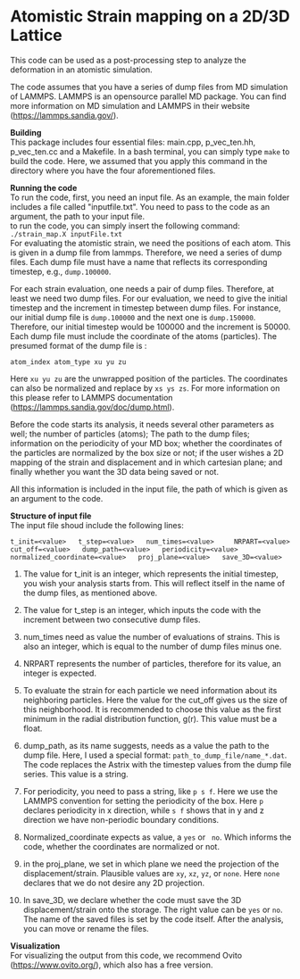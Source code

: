 # Atomistic Strain mapping on a 2D/3D Lattice

This code can be used as a post-processing step to analyze the deformation in an atomistic simulation.

The code assumes that you have a series of dump files from MD simulation of LAMMPS. LAMMPS is an opensource parallel MD package. You can find more information on MD simulation and LAMMPS in their website (https://lammps.sandia.gov/).

**Building**  
This package includes four essential files: main.cpp, p_vec_ten.hh, p_vec_ten.cc and a Makefile. In a bash terminal, you can simply type `make` to build the code. Here, we assumed that you apply this command in the directory where you have the four aforementioned files.

**Running the code**  
To run the code, first, you need an input file. As an example, the main folder includes a file called "inputfile.txt". You need to pass to the code as an argument, the path to your input file.   
to run the code, you can simply insert the following command:  
` ./strain_map.X inputFile.txt
`   
For evaluating the atomistic strain, we need the positions of each atom. This is given in a dump file from lammps. Therefore, we need a series of dump files. Each dump file must have a name that reflects its corresponding timestep, e.g., `dump.100000`.  

For each strain evaluation, one needs a pair of dump files. Therefore, at least we need two dump files. For our evaluation, we need to give the initial timestep and the increment in timestep between dump files. For instance, our initial dump file is `dump.100000` and the next one is `dump.150000`. Therefore, our initial timestep would be 100000 and the increment is 50000. Each dump file must include the coordinate of the atoms (particles). The presumed format of the dump file is :

`atom_index atom_type xu yu zu`  


Here `xu yu zu` are the unwrapped position of the particles. The coordinates can also be normalized and replace by `xs ys zs`. For more information on this please refer to LAMMPS documentation (https://lammps.sandia.gov/doc/dump.html).

Before the code starts its analysis, it needs several other parameters as well; the number of particles (atoms); The path to the dump files; information on the periodicity of your MD box; whether the coordinates of the particles are normalized by the box size or not; if the user wishes a 2D mapping of the strain and displacement and in which cartesian plane; and finally whether you want the 3D data being saved or not.  

All this information is included in the input file, the path of which is given as an argument to the code.

**Structure of input file**  
The input file shoud include the following lines:  

`t_init=<value>  
t_step=<value>  
num_times=<value>    
NRPART=<value>  
cut_off=<value>  
dump_path=<value>  
periodicity=<value>  
normalized_coordinate=<value>  
proj_plane=<value>  
save_3D=<value>  
`   

1) The value for t_init is an integer, which represents the initial timestep, you wish your analysis starts from. This will reflect itself in the name of the dump files, as mentioned above.  

2) The value for t_step is an integer, which inputs the code with the increment between two consecutive dump files.  

3) num_times need as value the number of evaluations of strains. This is also an integer, which is equal to the number of dump files minus one.  

4) NRPART represents the number of particles, therefore for its value, an integer is expected.  

5) To evaluate the strain for each particle we need information about its neighboring particles. Here the value for the cut_off gives us the size of this neighborhood. It is recommended to choose this value as the first minimum in the radial distribution function, g(r). This value must be a float.   

6) dump_path, as its name suggests, needs as a value the path to the dump file. Here, I used a special format: `path_to_dump_file/name_*.dat`. The code replaces the Astrix with the timestep values from the dump file series. This value is a string.  

7) For periodicity, you need to pass a string, like `p s f`. Here we use the LAMMPS convention for setting the periodicity of the box. Here `p` declares periodicity in x direction, while `s f` shows that in y and z direction we have non-periodic boundary conditions.  

8) Normalized_coordinate expects as value, a `yes` or ` no`. Which informs the code, whether the coordinates are normalized or not.  

9) in the proj_plane, we set in which plane we need the projection of the displacement/strain. Plausible values are `xy`, `xz`, `yz`, or `none`. Here `none` declares that we do not desire any 2D projection.


10) In save_3D, we declare whether the code must save the 3D displacement/strain onto the storage. The right value can be `yes` or `no`. The name of the saved files is set by the code itself. After the analysis, you can move or rename the files.   


**Visualization**  
For visualizing the output from this code, we recommend Ovito (https://www.ovito.org/), which also has a free version.
